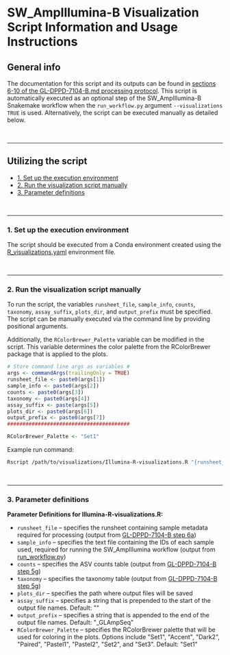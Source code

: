 # SW_AmpIllumina-B Visualization Script Information and Usage Instructions<!-- omit in toc -->


## General  info <!-- omit in toc -->
The documentation for this script and its outputs can be found in [sections 6-10 of the GL-DPPD-7104-B.md processing protocol](/Amplicon/Illumina/Pipeline_GL-DPPD-7104_Versions/GL-DPPD-7104-B.md#6-amplicon-seq-data-analysis-set-up). This script is automatically executed as an optional step of the SW_AmpIllumina-B Snakemake workflow when the `run_workflow.py` argument `--visualizations TRUE` is used. Alternatively, the script can be executed manually as detailed below.

<br>

---

## Utilizing the script <!-- omit in toc -->


- [1. Set up the execution environment](#1-run-the-workflow-using-run_workflowpy)  
- [2. Run the visualization script manually](#2-run-the-visualization-script-manually)  
- [3. Parameter definitions](#3-parameter-definitions)

<br>

___

### 1. Set up the execution environment

The script should be executed from a Conda environment created using the [R_visualizations.yaml](/Amplicon/Illumina/Workflow_Documentation/SW_AmpIllumina-B/workflow_code/visualizations/R_visualizations.yaml) environment file.

<br>

___

### 2. Run the visualization script manually  

To run the script, the variables `runsheet_file`, `sample_info`, `counts`, `taxonomy`, `assay_suffix`, `plots_dir`, and `output_prefix` must be specified. The script can be manually executed via the command line by providing  positional arguments.

Additionally, the `RColorBrewer_Palette` variable can be modified in the script.  This variable determines the color palette from the RColorBrewer package that is applied to the plots.

```R
# Store command line args as variables #
args <- commandArgs(trailingOnly = TRUE)
runsheet_file <- paste0(args[1])
sample_info <- paste0(args[2])
counts <- paste0(args[3])
taxonomy <- paste0(args[4])
assay_suffix <- paste(args[5])
plots_dir <- paste0(args[6])
output_prefix <- paste0(args[7])
########################################

RColorBrewer_Palette <- "Set1"

```

Example run command: 
```bash
Rscript /path/to/visualizations/Illumina-R-visualizations.R "{runsheet_file}" "{sample_info}" "{counts}" "{taxonomy}" "{assay_suffix}" "{plots_dir}" "{output_prefix}"
```

<br>

___

### 3. Parameter definitions 

**Parameter Definitions for Illumina-R-visualizations.R:**
* `runsheet_file` – specifies the runsheet containing sample metadata required for processing (output from [GL-DPPD-7104-B step 6a](/Amplicon/Illumina/Pipeline_GL-DPPD-7104_Versions/GL-DPPD-7104-B.md#6a-create-sample-runsheet))
* `sample_info` – specifies the text file containing the IDs of each sample used, required for running the SW_AmpIllumina workflow (output from [run_workflow.py](/Amplicon/Illumina/Workflow_Documentation/SW_AmpIllumina-B/README.md#5-additional-output-files))
* `counts` – specifies the ASV counts table (output from [GL-DPPD-7104-B step 5g](/Amplicon/Illumina/Pipeline_GL-DPPD-7104_Versions/GL-DPPD-7104-B.md#5g-generating-and-writing-standard-outputs))
* `taxonomy` – specifies the taxonomy table (output from [GL-DPPD-7104-B step 5g](/Amplicon/Illumina/Pipeline_GL-DPPD-7104_Versions/GL-DPPD-7104-B.md#5g-generating-and-writing-standard-outputs))
* `plots_dir` – specifies the path where output files will be saved
* `assay_suffix` – specifies a string that is prepended to the start of the output file names. Default: ""
* `output_prefix` – specifies a string that is appended to the end of the output file names. Default: "_GLAmpSeq"
* `RColorBrewer_Palette` – specifies the RColorBrewer palette that will be used for coloring in the plots. Options include "Set1", "Accent", "Dark2", "Paired", "Pastel1", "Pastel2", "Set2", and "Set3". Default: "Set1"